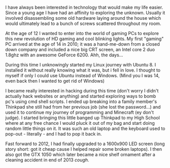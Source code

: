 I have always been interested in technology that would make my life easier. Since a young age I have had an
affinity to exploring the unknown. Usually it involved disassembling some old hardware laying around the house
which would ultimately lead to a bunch of screws scattered throughout my room.

At the age of 12 I wanted to enter into the world of gaming PCs to explore this new revolution of HD gaming and
cool blinking lights. My first "gaming" PC arrived at the age of 14 in 2010; it was a hand-me-down from a closed
down company and included a nice big CRT screen, an Intel core 2 duo 1.8ghz with an awesome GeForce 6200. Ahh, the days...

During this time I unknowingly started my Linux journey with Ubuntu 8. I installed it without really knowing what
it was, but i fell in love. I thought to myself if only I could use Ubuntu instead of Windows. (Mind you I was 14, even back then I wanted to get rid of Windows)
          
I became really interested in hacking during this time (don't worry I didn't actually hack websites or anything) and started exploring ways to bomb pc's using cmd shell scripts. 
I ended up breaking into a family member's Thinkpad she still had from her previous job (she lost the password...) and used it to continue my journey of programming 
and Minecraft (ey don't judge). 
I started bringing this little banged up Thinkpad to my High School where at any free chance I would pluck it out of my bag and start doing random little things on it. 
It was such an old laptop and the keyboard used to pop-out - literally - and I had to pop it back in.

Fast forward to 2012, I had finally upgraded to a 1600x900 LED screen (long story short: got it cheap 
cause I helped repair some broken laptops). I then also got the GTX 1050 which later became a nice shelf
ornament after a cleaning accident in end of 2013 *cough*.
